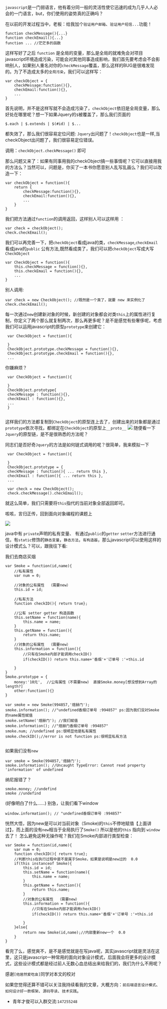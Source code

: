 
`javascript`是一门弱语言，他有着分同一般的灵活性使它迅速的成为几乎人人必会的一门语言，but，你们使用的姿势真的正确吗？

在以前的开发过程当中，老板：给我加个`验证用户邮箱`、`验证用户短信...`功能！
```
function checkMessage(){...}
function checkEmail(){...}
function ... //茫茫多的函数
```
这样写好了之后 `function` 是全局的变量，那么是全局的就难免会对项目javascript环境造成污染，可能会对其他同事造成影响，我们首先要考虑会不会影响别人，如果别人重名对你的`checkMessage`覆盖，那么这样的BUG是很难发现的。为了不造成太多的`全局污染`，我们可以这样写：
```
var checkObject = {
    checkMessage:function(){},
    checkEmail:function(){},
    ...
}
```
首先说明，并不是这样写就不会造成污染了，`checkObject`依旧是全局变量，那么好处在哪里呢？想一下如果Jquery的`$`被覆盖了，那么我们页面的
```
$.each | $.extends | $(#id) | $... 
```
都失效了，那么我们很容易定位问题: `Jquery`出问题了！`checkObject`也是一样,当checkObject出问题了，我们很容易定位错误。

调用：`checkObject.checkMessage()` 即可

那么问题又来了：如果有同事用我的checkObject搞一些事情呢？它可以直接用我的方法么？当然可以，问题是，你买了一本书你愿意别人乱写乱画么？我们可以改造一下：

```
var checkObject = function(){
    return {
        checkMessage:function(){},
        checkEmail:function(){},
        ...
    }
}
```
我们把方法通过`function`的调用返回，这样别人可以这样用 ： 

```
var check = checkObject();
check.checkEmail();
```

我们可以再完善一下，把`checkObject`看成java的类，`checkMessage`,`checkEmail`看成java的`public` 公有方法,既然看成类了，我们可以把`checkObject`写成大写`CheckObject`

```
var CheckObject = function(){
    this.checkMessage = function(){},
    this.checkEmail = function(){},
    ...
}
```
别人调用:

```
var check = new CheckObject(); //既然是一个类了，就要 new 来实例化了
check.checkEmail();
```
每一次通过`new`创建新对象的时候，新创建的对象都会对类`this`上的属性进行复制，你定义了两个那么就复制两次，那么再更多呢？是不是感觉有些奢侈呢，考虑我们可以运用javascript的原型`prototype`来创建它：
```
 var CheckObject = function(){
   
 }
 CheckObject.prototype.checkMessage = function(){},
 CheckObject.prototype.checkEmail = function(){},
 ...
```
你嫌麻烦？
```
 var CheckObject = function(){
   
 }
 CheckObject.prototype{
 checkMessage : function(){},
 checkEmail : function(){},
 ...
 }
 
```
这样我们的方法都复制到`CheckObject`的原型连上去了，创建出来的对象都是通过`prototype`依次寻找，都绑定在`CheckObject`的原型上`__proto__`
![](https://dn-mhke0kuv.qbox.me/3adc2b183e7a22203dc2)
随便看一下`Jquery`的原型链，是不是很熟悉的方法呢？

同志们是否好奇`Jquery`的方法是如何链式调用的呢？很简单，我来模拟一下
```
 var CheckObject = function(){
   
 }
 CheckObject.prototype = {
 checkMessage : function(){ ... return this },
 checkEmail : function(){ ... return this },
 ...
 
 var check = new CheckObject();
 check.checkMessage().checkEmail();
```
就这么简单，我们只需要将`this`指代的当前对象全部返回即可。

咳咳，言归正传，回到面向对象编程的课题上

![](https://dn-mhke0kuv.qbox.me/41d8887dd914abb2f0b7)

java中有 `private`声明的私有变量、 有通过`public`的`getter` `setter`方法进行通信，有`static`修饰的`静态变量`，`静态方法`，`有构造器`，那么javascript可以使用这样的设计模式么？可以，跟我往下看:

我们去商店买烟
```
var Smoke = function(id,name){
    //私有属性
    var num = 0;
    
    //对象的公有属性  （需要new）
    this.id = id;

    //私有方法
    function checkID(){ return true};

    //公有 setter getter 构造函数
    this.setName = function(name){
        this.name = name;
    }
    this.getName = function(){
        return this.name;
    }
    //对象的公有属性  （需要new）
    this.information = function(){
        //只有在Smoke内部才能调用checkID() 
        if(checkID()) return this.name+'香烟'+'订单号 :'+this.id

    } 
}
Smoke.prototype = {
    money:'10元',  //公有属性（不需要new） 直接Smoke.money[想没想到Array的length?]
    other:function(){}
}

var smoke = new Smoke(994857,'煊赫门');
smoke.information(); //"undefined香烟订单号 :994857" ps:因为我们没对Smoke的name属性赋值
smoke.setName('煊赫门'); //我们赋值
smoke.information(); //"煊赫门香烟订单号 :994857"
smoke.num; //undefined ps:很明显他是私有属性
smoke.checkID();//error is not function ps:很明显私有方法


```
如果我们没有`new`
```
var smoke = Smoke(994857,'煊赫门');
smoke.information(); //Uncaught TypeError: Cannot read property 'information' of undefined
```
纳尼报错了？
```
smoke.money; //undefind 
smoke //undefind 
```
(好像明白了什么......) 别急，让我们看下window
```
window.information(); // "undefined香烟订单号 :994857"
```
恍然大悟，因为new是可以对当前对象（Smoke)的`this`不停地赋值【上面讲过】，而上面的没有`new`相当于全局执行了`Smoke()` 所以是他的`this` 指向到 `window`去了！
怎么避免这种无操作呢？我们在Smoke内部进行类型检查：
```
var Smoke = function(id,name){
    var num = 0;
    function checkID(){ return true};
    //判断this在执行过程中是不是属于Smoke，如果是说明是new过的  0.0
    if(this instanceof Smoke){ 
        this.id = id;
        this.setName = function(name){
            this.name = name;
        }
        this.getName = function(){
            return this.name;
        }
        //对象的公有属性  （需要new）
        this.information = function(){
            //只有在Smoke内部才能调用checkID() 
            if(checkID()) return this.name+'香烟'+'订单号 :'+this.id
    
        }
    }else{
        return new Smoke(id,name);//内部重新new一个  0.0
    }
}
```
看完了么，感觉爽不，是不是感觉就是在写java呢，其实javascript就是灵活在这里，这只是javascript一种常用的面向对象设计模式，后面我会将更多的设计模式，这些设计模式都是经过前人无数心血总结出来给我们的，我们为什么不用呢？

感谢`[他居然爱吃虫]`同学对本文的校对

如果您觉得还算不错可以关注我持续看我的文章，大概方向：`前后端语言设计模式`、`如何设计好一款框架`、`源码导读`、`技术实践`。

- 青年才俊可以入群交流:`147255248`

 







